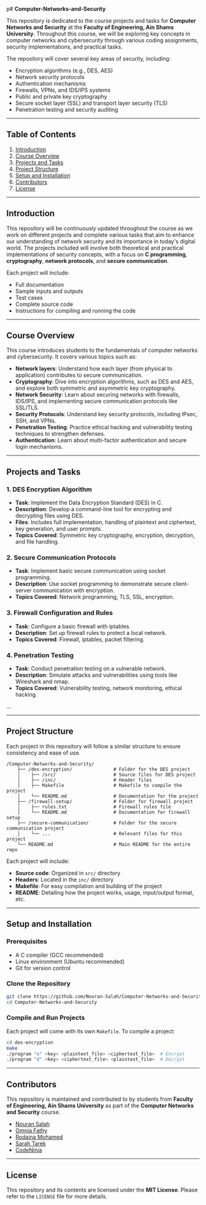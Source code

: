 p# **Computer-Networks-and-Security**

This repository is dedicated to the course projects and tasks for **Computer Networks and Security** at the **Faculty of Engineering, Ain Shams University**. Throughout this course, we will be exploring key concepts in computer networks and cybersecurity through various coding assignments, security implementations, and practical tasks.

The repository will cover several key areas of security, including:

- Encryption algorithms (e.g., DES, AES)
- Network security protocols
- Authentication mechanisms
- Firewalls, VPNs, and IDS/IPS systems
- Public and private key cryptography
- Secure socket layer (SSL) and transport layer security (TLS)
- Penetration testing and security auditing

---

## **Table of Contents**

1. [Introduction](#introduction)
2. [Course Overview](#course-overview)
3. [Projects and Tasks](#projects-and-tasks)
4. [Project Structure](#project-structure)
5. [Setup and Installation](#setup-and-installation)
6. [Contributors](#contributors)
7. [License](#license)

---

## **Introduction**

This repository will be continuously updated throughout the course as we work on different projects and complete various tasks that aim to enhance our understanding of network security and its importance in today's digital world. The projects included will involve both theoretical and practical implementations of security concepts, with a focus on **C programming**, **cryptography**, **network protocols**, and **secure communication**.

Each project will include:

- Full documentation
- Sample inputs and outputs
- Test cases
- Complete source code
- Instructions for compiling and running the code

---

## **Course Overview**

This course introduces students to the fundamentals of computer networks and cybersecurity. It covers various topics such as:

- **Network layers**: Understand how each layer (from physical to application) contributes to secure communication.
- **Cryptography**: Dive into encryption algorithms, such as DES and AES, and explore both symmetric and asymmetric key cryptography.
- **Network Security**: Learn about securing networks with firewalls, IDS/IPS, and implementing secure communication protocols like SSL/TLS.
- **Security Protocols**: Understand key security protocols, including IPsec, SSH, and VPNs.
- **Penetration Testing**: Practice ethical hacking and vulnerability testing techniques to strengthen defenses.
- **Authentication**: Learn about multi-factor authentication and secure login mechanisms.

---

## **Projects and Tasks**

### **1. DES Encryption Algorithm**

- **Task**: Implement the Data Encryption Standard (DES) in C.
- **Description**: Develop a command-line tool for encrypting and decrypting files using DES.
- **Files**: Includes full implementation, handling of plaintext and ciphertext, key generation, and user prompts.
- **Topics Covered**: Symmetric key cryptography, encryption, decryption, and file handling.

### **2. Secure Communication Protocols**

- **Task**: Implement basic secure communication using socket programming.
- **Description**: Use socket programming to demonstrate secure client-server communication with encryption.
- **Topics Covered**: Network programming, TLS, SSL, encryption.

### **3. Firewall Configuration and Rules**

- **Task**: Configure a basic firewall with iptables.
- **Description**: Set up firewall rules to protect a local network.
- **Topics Covered**: Firewall, iptables, packet filtering.

### **4. Penetration Testing**

- **Task**: Conduct penetration testing on a vulnerable network.
- **Description**: Simulate attacks and vulnerabilities using tools like Wireshark and nmap.
- **Topics Covered**: Vulnerability testing, network monitoring, ethical hacking.

... 

---

## **Project Structure**

Each project in this repository will follow a similar structure to ensure consistency and ease of use.

```
/Computer-Networks-and-Security/
    ├── /des-encryption/               # Folder for the DES project
    │    ├── /src/                     # Source files for DES project
    │    ├── /inc/                     # Header files
    │    ├── Makefile                  # Makefile to compile the project
    │    └── README.md                 # Documentation for the project
    ├── /firewall-setup/               # Folder for firewall project
    │    ├── rules.txt                 # Firewall rules file
    │    └── README.md                 # Documentation for firewall setup
    ├── /secure-communication/         # Folder for the secure communication project
    │    └── ...                       # Relevant files for this project
    └── README.md                      # Main README for the entire repo
```

Each project will include:

- **Source code**: Organized in `src/` directory
- **Headers**: Located in the `inc/` directory
- **Makefile**: For easy compilation and building of the project
- **README**: Detailing how the project works, usage, input/output format, etc.

---

## **Setup and Installation**

### **Prerequisites**

- A C compiler (GCC recommended)
- Linux environment (Ubuntu recommended)
- Git for version control

### **Clone the Repository**

```bash
git clone https://github.com/Nouran-Salah/Computer-Networks-and-Security.git
cd Computer-Networks-and-Security
```

### **Compile and Run Projects**

Each project will come with its own `Makefile`. To compile a project:

```bash
cd des-encryption
make
./program "e" <key> <plaintext_file> <ciphertext_file>  # Encrypt
./program "d" <key> <ciphertext_file> <plaintext_file>  # Decrypt
```

---

## **Contributors**

This repository is maintained and contributed to by students from **Faculty of Engineering, Ain Shams University** as part of the **Computer Networks and Security** course.

- [Nouran Salah](https://github.com/Nouran-Salah)
- [Omnia Fathy](https://github.com/AGX18)
- [Rodaina Mohamed](https://github.com/wiserODec)
- [Sarah Tarek](https://github.com/Sarah-Tarek)
- [CodeNinja](https://github.com/Code-Ninja)

---

## **License**

This repository and its contents are licensed under the **MIT License**. Please refer to the `LICENSE` file for more details.
